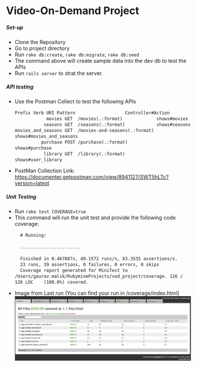 # Video-On-Demand Project

##### Set-up
  * Clone the Repository 
  * Go to project directory
  * Run `rake db:create`, `rake db:migrate`, `rake db:seed`
  * The command above will create sample data into the dev db to test the APIs
  * Run `rails server` to strat the server.

##### API testing
  * Use the Postman Collect to test the following APIs
    ```
    Prefix Verb URI Pattern                   Controller#Action
                movies GET  /movies(.:format)             shows#movies
               seasons GET  /seasons(.:format)            shows#seasons
    movies_and_seasons GET  /movies-and-seasons(.:format) shows#movies_and_seasons
              purchase POST /purchase(.:format)           shows#purchase
               library GET  /library(.:format)            shows#user_library

    ```
  * PostMan Collection Link: https://documenter.getpostman.com/view/8941127/SWT5hLTc?version=latest

##### Unit Testing
  * Run `rake test COVERAGE=true`
  * This command will run the unit test and provide the following code coverage:
    ```
      # Running:

      .......................

      Finished in 0.467887s, 49.1572 runs/s, 83.3535 assertions/s.
      23 runs, 39 assertions, 0 failures, 0 errors, 0 skips
      Coverage report generated for MiniTest to /Users/gaurav.malik/RubymineProjects/vod_project/coverage. 126 / 126 LOC    (100.0%) covered.
    ```
  * Image from Last run (You can find your run in /coverage/index.html)
  ![Coverage](/public/coverage.png)
